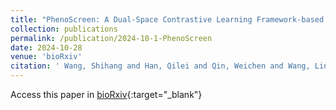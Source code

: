 ```yaml
---
title: "PhenoScreen: A Dual-Space Contrastive Learning Framework-based Phenotypic Screening Method by Linking Chemical Perturbations to Cellular Morpholog"
collection: publications
permalink: /publication/2024-10-1-PhenoScreen
date: 2024-10-28
venue: 'bioRxiv'
citation: ' Wang, Shihang and Han, Qilei and Qin, Weichen and Wang, Lin and Yuan, Junhong and Zhao, Yiqun and Ren, Pengxuan and Zhang, Yunze and Tang, Yilin and Li, Ruifeng and others, &quot;PhenoScreen: A Dual-Space Contrastive Learning Framework-based Phenotypic Screening Method by Linking Chemical Perturbations to Cellular Morpholog.&quot; bioRxiv, 2024.'
---
```

Access this paper in [bioRxiv](https://www.biorxiv.org/content/10.1101/2024.10.23.619752v1){:target="_blank"}
